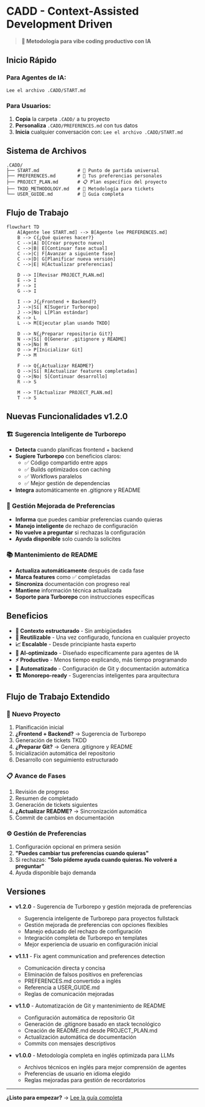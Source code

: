 # CADD - Context-Assisted Development Driven

> **🚀 Metodología para vibe coding productivo con IA**

## Inicio Rápido

### Para Agentes de IA:
```
Lee el archivo .CADD/START.md
```

### Para Usuarios:
1. **Copia** la carpeta `.CADD/` a tu proyecto
2. **Personaliza** `.CADD/PREFERENCES.md` con tus datos
3. **Inicia** cualquier conversación con: `Lee el archivo .CADD/START.md`

## Sistema de Archivos

```
.CADD/
├── START.md              # 🎯 Punto de partida universal
├── PREFERENCES.md        # 🤖 Tus preferencias personales
├── PROJECT_PLAN.md       # 📋 Plan específico del proyecto
├── TKDD_METHODOLOGY.md   # 🎫 Metodología para tickets
└── USER_GUIDE.md         # 📖 Guía completa
```

## Flujo de Trabajo

```mermaid
flowchart TD
    A[Agente lee START.md] --> B[Agente lee PREFERENCES.md]
    B --> C{¿Qué quieres hacer?}
    C -->|A| D[Crear proyecto nuevo]
    C -->|B| E[Continuar fase actual]
    C -->|C| F[Avanzar a siguiente fase]
    C -->|D| G[Planificar nueva versión]
    C -->|E| H[Actualizar preferencias]
    
    D --> I[Revisar PROJECT_PLAN.md]
    E --> I
    F --> I
    G --> I
    
    I --> J{¿Frontend + Backend?}
    J -->|Sí| K[Sugerir Turborepo]
    J -->|No| L[Plan estándar]
    K --> L
    L --> M[Ejecutar plan usando TKDD]
    
    D --> N{¿Preparar repositorio Git?}
    N -->|Sí| O[Generar .gitignore y README]
    N -->|No| M
    O --> P[Inicializar Git]
    P --> M
    
    F --> Q{¿Actualizar README?}
    Q -->|Sí| R[Actualizar features completadas]
    Q -->|No| S[Continuar desarrollo]
    R --> S
    
    M --> T[Actualizar PROJECT_PLAN.md]
    T --> S
```

## Nuevas Funcionalidades v1.2.0

### 🏗️ **Sugerencia Inteligente de Turborepo**
- **Detecta** cuando planificas frontend + backend
- **Sugiere Turborepo** con beneficios claros:
  - ✅ Código compartido entre apps
  - ✅ Builds optimizados con caching
  - ✅ Workflows paralelos
  - ✅ Mejor gestión de dependencias
- **Integra** automáticamente en .gitignore y README

### 🔧 **Gestión Mejorada de Preferencias**
- **Informa** que puedes cambiar preferencias cuando quieras
- **Manejo inteligente** de rechazo de configuración
- **No vuelve a preguntar** si rechazas la configuración
- **Ayuda disponible** solo cuando la solicites

### 📚 **Mantenimiento de README**
- **Actualiza automáticamente** después de cada fase
- **Marca features** como ✅ completadas
- **Sincroniza** documentación con progreso real
- **Mantiene** información técnica actualizada
- **Soporte para Turborepo** con instrucciones específicas

## Beneficios

- **🎯 Contexto estructurado** - Sin ambigüedades
- **🔄 Reutilizable** - Una vez configurado, funciona en cualquier proyecto
- **📈 Escalable** - Desde principiante hasta experto
- **🤖 AI-optimizado** - Diseñado específicamente para agentes de IA
- **⚡ Productivo** - Menos tiempo explicando, más tiempo programando
- **🔧 Automatizado** - Configuración de Git y documentación automática
- **🏗️ Monorepo-ready** - Sugerencias inteligentes para arquitectura

## Flujo de Trabajo Extendido

### 🚀 **Nuevo Proyecto**
1. Planificación inicial
2. **¿Frontend + Backend?** → Sugerencia de Turborepo
3. Generación de tickets TKDD
4. **¿Preparar Git?** → Genera .gitignore y README
5. Inicialización automática del repositorio
6. Desarrollo con seguimiento estructurado

### 📋 **Avance de Fases**
1. Revisión de progreso
2. Resumen de completado
3. Generación de tickets siguientes
4. **¿Actualizar README?** → Sincronización automática
5. Commit de cambios en documentación

### ⚙️ **Gestión de Preferencias**
1. Configuración opcional en primera sesión
2. **"Puedes cambiar tus preferencias cuando quieras"**
3. Si rechazas: **"Solo pídeme ayuda cuando quieras. No volveré a preguntar"**
4. Ayuda disponible bajo demanda

## Versiones

- **v1.2.0** - Sugerencia de Turborepo y gestión mejorada de preferencias
  - Sugerencia inteligente de Turborepo para proyectos fullstack
  - Gestión mejorada de preferencias con opciones flexibles
  - Manejo educado del rechazo de configuración
  - Integración completa de Turborepo en templates
  - Mejor experiencia de usuario en configuración inicial

- **v1.1.1** - Fix agent communication and preferences detection
  - Comunicación directa y concisa
  - Eliminación de falsos positivos en preferencias
  - PREFERENCES.md convertido a inglés
  - Referencia a USER_GUIDE.md
  - Reglas de comunicación mejoradas

- **v1.1.0** - Automatización de Git y mantenimiento de README
  - Configuración automática de repositorio Git
  - Generación de .gitignore basado en stack tecnológico
  - Creación de README.md desde PROJECT_PLAN.md
  - Actualización automática de documentación
  - Commits con mensajes descriptivos

- **v1.0.0** - Metodología completa en inglés optimizada para LLMs
  - Archivos técnicos en inglés para mejor comprensión de agentes
  - Preferencias de usuario en idioma elegido
  - Reglas mejoradas para gestión de recordatorios

---

**¿Listo para empezar?** → [Lee la guía completa](.CADD/USER_GUIDE.md)
